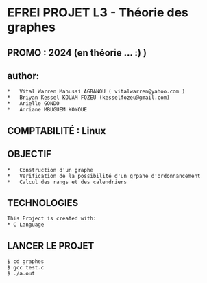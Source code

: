 # EFREI PROJET L3 - Théorie des graphes 

## PROMO : 2024 (en théorie ... :) )

## author:
    *   Vital Warren Mahussi AGBANOU ( vitalwarren@yahoo.com )
    *   Briyan Kessel KOUAM FOZEU (kesselfozeu@gmail.com)
    *   Arielle GONDO
    *   Anriane MBUGUEM KOYOUE

## COMPTABILITÉ : Linux 

## OBJECTIF
    
    *   Construction d'un graphe
    *   Verification de la possibilité d'un grpahe d'ordonnancement
    *   Calcul des rangs et des calendriers

## TECHNOLOGIES
    This Project is created with:
    * C Language
        
## LANCER LE PROJET

```
$ cd graphes
$ gcc test.c
$ ./a.out
```